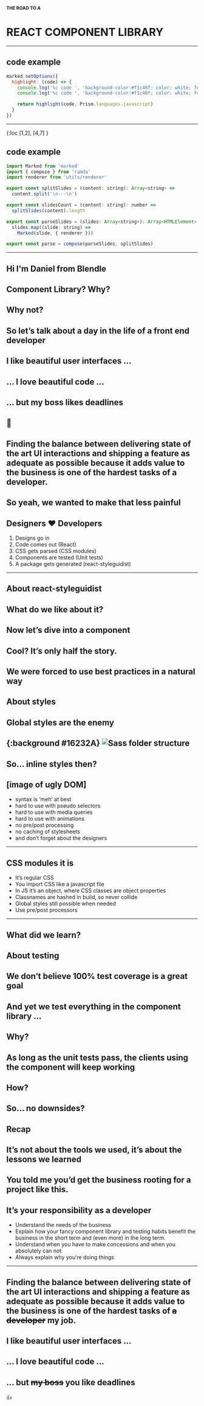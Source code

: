 <small>**THE ROAD TO A**</small>
# REACT <blue>COMPONENT</blue> LIBRARY
---
## code example
```javascript
marked.setOptions({
  highlight: (code) => {
    console.log('%c code ', 'background-color:#f1c40f; color: white; font-weight: bold; padding: 4px 0;', code)
    console.log('%c code ', 'background-color:#f1c40f; color: white; font-weight: bold; padding: 4px 0;', code)

    return highlight(code, Prism.languages.javascript)
  }
})
```
---
{:loc [1,2], [4,7] }
## code example
```javascript
import Marked from 'marked'
import { compose } from 'ramda'
import renderer from 'utils/renderer'

export const splitSlides = (content: string): Array<string> =>
  content.split('\n---\n')

export const slidesCount = (content: string): number =>
  splitSlides(content).length

export const parseSlides = (slides: Array<string>): Array<HTMLElement> =>
  slides.map((slide: string) =>
    Marked(slide, { renderer }))

export const parse = compose(parseSlides, splitSlides)
```
---
Hi I'm Daniel from <red>Blendle</red>
---
Component Library? Why?
---
Why <blue>not?</blue>
---
So let’s talk about a day in the life of a <blue>front end developer</blue>
---
I like <blue>beautiful</blue> user interfaces …
---
… I love <blue>beautiful</blue> code …
---
… but my boss likes <red>deadlines</red>
---
🤔
---
Finding the balance between delivering state of the art UI interactions and shipping a feature as adequate as possible because it adds value to the business is one of the hardest tasks of a developer.
---
So yeah, we wanted to make that less painful
---
Designers ❤️ Developers
---
1. Designs go in
2. Code comes out (React)
3. CSS gets parsed (CSS modules)
4. Components are tested (Unit tests)
5. A package gets generated (react-styleguidist)
---
About react-styleguidist
---
What do we like about it?
---
Now let’s dive into a component
---
Cool? It’s only half the story.
---
We were forced to use best practices in a natural way
---
About styles
---
Global styles are the enemy
---
{:background #16232A}
![Sass folder structure](/images/sass.png)
---
So… inline styles then?
---
[image of ugly DOM]
---
- syntax is ‘meh’ at best
- hard to use with pseudo selectors
- hard to  use with media queries
- hard to use with animations
- no pre/post processing
- no caching of stylesheets
- and don’t forget about the designers
---
CSS modules it is
---
- It’s regular CSS
- You import CSS like a javascript file
- In JS it’s an object, where CSS classes are object properties
- Classnames are hashed in build, so never collide
- Global styles still possible when needed
- Use pre/post processors
---
What did we learn?
---
About testing
---
We don’t believe 100% test coverage is a great goal
---
And yet we test everything in the component library …
---
Why?
---
As long as the unit tests pass, the clients using the component will keep working
---
How?
---
So… no downsides?
---
Recap
---
It’s not about the tools we used, it’s about the lessons we learned
---
You told me you’d get the business rooting for a project like this.
---
It’s your responsibility as a developer
---
- Understand the needs of the business
- Explain how your fancy component library and testing habits benefit the business in the short term and (even more) in the long term.
- Understand when you have to make concessions and when you absolutely can not
- Always explain why you’re doing things
---
Finding the balance between delivering state of the art UI interactions and shipping a feature as adequate as possible because it adds value to the business is one of the hardest tasks of <del>a developer</del> my job.
---
I like beautiful user interfaces …
---
… I love beautiful code …
---
… but <del>my boss</del> you like deadlines
---
👍
